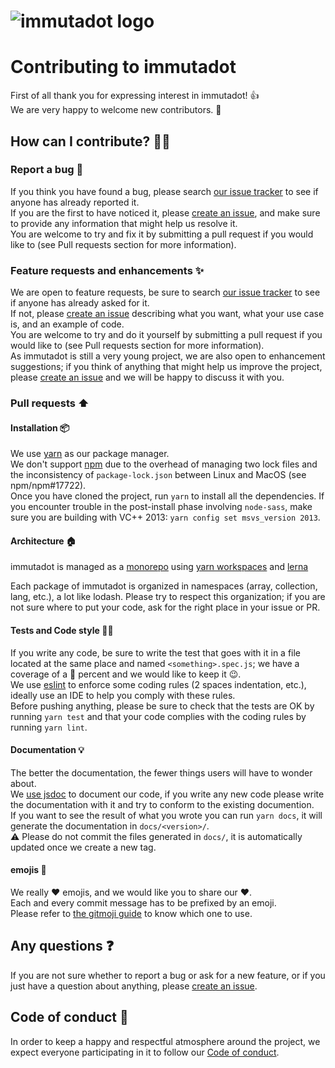 ![immutadot logo](https://raw.githubusercontent.com/zenika-open-source/immutadot/master/misc/otter.svg?sanitize=true)
===

# Contributing to immutadot
First of all thank you for expressing interest in immutadot! :+1:<br />
We are very happy to welcome new contributors. :tada:

## How can I contribute? :man_technologist:
### Report a bug :bug:
If you think you have found a bug, please search [our issue tracker][issues] to see if anyone has already reported it.<br />
If you are the first to have noticed it, please [create an issue][new_issue], and make sure to provide any information that might help us resolve it.<br />
You are welcome to try and fix it by submitting a pull request if you would like to (see Pull requests section for more information).

### Feature requests and enhancements :sparkles:
We are open to feature requests, be sure to search [our issue tracker][issues] to see if anyone has already asked for it.<br />
If not, please [create an issue][new_issue] describing what you want, what your use case is, and an example of code.<br />
You are welcome to try and do it yourself by submitting a pull request if you would like to (see Pull requests section for more information).<br />
As immutadot is still a very young project, we are also open to enhancement suggestions; if you think of anything that might help us improve the project, please [create an issue][new_issue] and we will be happy to discuss it with you.

### Pull requests :arrow_up:
#### Installation :package:
We use [yarn](https://yarnpkg.com/) as our package manager.<br />
We don't support [npm](https://www.npmjs.com/) due to the overhead of managing two lock files and the inconsistency of `package-lock.json` between Linux and MacOS (see npm/npm#17722).<br />
Once you have cloned the project, run `yarn` to install all the dependencies.
If you encounter trouble in the post-install phase involving `node-sass`, make sure you are building with VC++ 2013: `yarn config set msvs_version 2013`.

#### Architecture :house:
immutadot is managed as a [monorepo](https://medium.com/netscape/the-case-for-monorepos-907c1361708a) using [yarn workspaces](https://yarnpkg.com/lang/en/docs/workspaces/) and [lerna](https://lernajs.io/)

Each package of immutadot is organized in namespaces (array, collection, lang, etc.), a lot like lodash. Please try to respect this organization; if you are not sure where to put your code, ask for the right place in your issue or PR.

#### Tests and Code style :policeman:
If you write any code, be sure to write the test that goes with it in a file located at the same place and named `<something>.spec.js`; we have a coverage of a :100: percent and we would like to keep it :wink:.<br />
We use [eslint](http://eslint.org/) to enforce some coding rules (2 spaces indentation, etc.), ideally use an IDE to help you comply with these rules.<br />
Before pushing anything, please be sure to check that the tests are OK by running `yarn test` and that your code complies with the coding rules by running `yarn lint`.

#### Documentation :bulb:
The better the documentation, the fewer things users will have to wonder about.<br />
We [use jsdoc](http://usejsdoc.org/) to document our code, if you write any new code please write the documentation with it and try to conform to the existing documention.<br />
If you want to see the result of what you wrote you can run `yarn docs`, it will generate the documentation in `docs/<version>/`.<br />
:warning: Please do not commit the files generated in `docs/`, it is automatically updated once we create a new tag.

#### emojis :beers:
We really :heart: emojis, and we would like you to share our :heart:.<br />
Each and every commit message has to be prefixed by an emoji.<br />
Please refer to [the gitmoji guide](https://gitmoji.carloscuesta.me/) to know which one to use.

## Any questions :question:
If you are not sure whether to report a bug or ask for a new feature, or if you just have a question about anything, please [create an issue][new_issue].

## Code of conduct :page_facing_up:
In order to keep a happy and respectful atmosphere around the project, we expect everyone participating in it to follow our [Code of conduct](https://github.com/zenika-open-source/immutadot/blob/master/.github/CODE_OF_CONDUCT.md).

[issues]: https://github.com/zenika-open-source/immutadot/issues
[new_issue]: https://github.com/zenika-open-source/immutadot/issues/new
